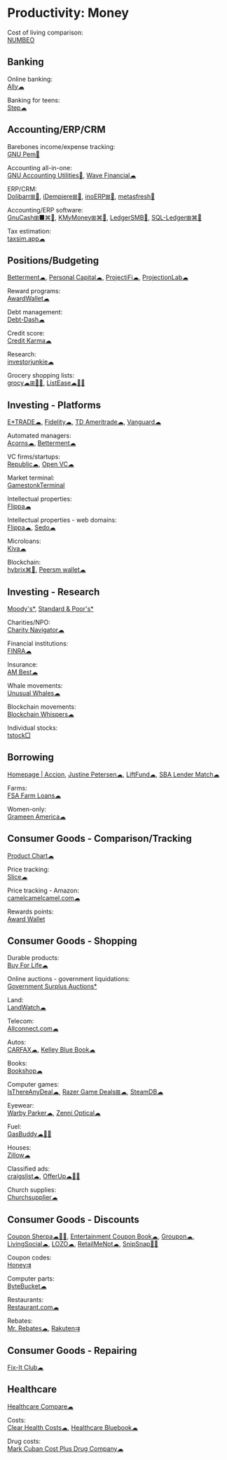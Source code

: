 # Productivity: Money

Cost of living comparison:  
[NUMBEO](https://www.numbeo.com/)

## Banking

Online banking:  
[Ally☁](https://www.ally.com/)

Banking for teens:  
[Step☁](https://step.com/)

## Accounting/ERP/CRM

Barebones income/expense tracking:  
[GNU Pem🐧](https://www.gnu.org/software/pem/pem-nano.html)

Accounting all-in-one:  
[GNU Accounting Utilities🐧](https://www.gnu.org/software/acct/),
[Wave Financial☁](https://www.waveapps.com)

ERP/CRM:  
[Dolibarr⊞🐧](https://www.dolibarr.org/),
[iDempiere⊞🐧](https://www.idempiere.org/),
[inoERP⊞🐧](http://www.inoideas.org/),
[metasfresh🐧](https://metasfresh.com/en)

Accounting/ERP software:  
[GnuCash⊞■⌘🐧](https://www.gnucash.org/),
[KMyMoney⊞⌘🐧](https://kmymoney.org/),
[LedgerSMB🐧](https://ledgersmb.org/),
[SQL-Ledger⊞⌘🐧](https://www.sql-ledger.com/)

Tax estimation:  
[taxsim.app☁](https://taxsim.app/)

## Positions/Budgeting

[Betterment☁](https://www.betterment.com/),
[Personal Capital☁](https://www.personalcapital.com/),
[ProjectiFi☁](https://projectifi.io/),
[ProjectionLab☁](https://projectionlab.com/)

Reward programs:  
[AwardWallet☁](https://awardwallet.com/)

Debt management:  
[Debt-Dash☁](https://www.debt-dash.io/)

Credit score:  
[Credit Karma☁](https://www.creditkarma.com/)

Research:  
[investorjunkie☁](https://investorjunkie.com/)

Grocery shopping lists:  
[grocy☁⊞🍎🤖](https://grocy.info/),
[ListEase☁🍎🤖](https://www.shoppinglistapp.com/)

## Investing - Platforms

[E*TRADE☁](https://us.etrade.com/home),
[Fidelity☁](https://www.fidelity.com/),
[TD Ameritrade☁](https://www.tdameritrade.com/),
[Vanguard☁](https://investor.vanguard.com/corporate-portal/)

Automated managers:  
[Acorns☁](https://www.acorns.com/),
[Betterment☁](https://www.betterment.com/)

VC firms/startups:  
[Republic☁](https://republic.co/),
[Open VC☁](https://www.openvc.app/)

Market terminal:  
[GamestonkTerminal](https://github.com/DidierRLopes/GamestonkTerminal)

Intellectual properties:  
[Flippa☁](https://flippa.com/)

Intellectual properties - web domains:  
[Flippa☁](https://flippa.com/),
[Sedo☁](https://sedo.com/us/)

Microloans:  
[Kiva☁](https://www.kiva.org/borrow)

Blockchain:  
[hybrix⌘🐧](https://hybrix.io/en),
[Peersm wallet☁](https://peersm.com/wallet)

## Investing - Research

[Moody's*](https://www.moodys.com/),
[Standard & Poor's*](https://www.standardandpoors.com/)

Charities/NPO:  
[Charity Navigator☁](https://www.charitynavigator.org/)

Financial institutions:  
[FINRA☁](https://www.finra.org/)

Insurance:  
[AM Best☁](https://web.ambest.com/home)

Whale movements:  
[Unusual Whales☁](https://unusualwhales.com/)

Blockchain movements:  
[Blockchain Whispers☁](https://blockchainwhispers.com/)

Individual stocks:  
[tstock□](https://github.com/Gbox4/tstock)

## Borrowing

[Homepage | Accion](https://www.accion.org/),
[Justine Petersen☁](https://justinepetersen.org/),
[LiftFund☁](https://www.liftfund.com/funding-options/),
[SBA Lender Match☁](https://www.sba.gov/funding-programs/loans/lender-match)

Farms:  
[FSA Farm Loans☁](https://www.fsa.usda.gov/index)

Women-only:  
[Grameen America☁](https://www.grameenamerica.org/)

## Consumer Goods - Comparison/Tracking

[Product Chart☁](https://www.productchart.com/)

Price tracking:  
[Slice☁](https://www.slice.com/)

Price tracking - Amazon:  
[camelcamelcamel.com☁](https://camelcamelcamel.com/)

Rewards points:  
[Award Wallet](https://awardwallet.com/)

## Consumer Goods - Shopping

Durable products:  
[Buy For Life☁](https://www.buyforlife.com/)

Online auctions - government liquidations:  
[Government Surplus Auctions*](https://www.govdeals.com/)

Land:  
[LandWatch☁](https://www.landwatch.com/)

Telecom:  
[Allconnect.com☁](https://www.allconnect.com/)

Autos:  
[CARFAX☁](https://www.carfax.com/),
[Kelley Blue Book☁](https://www.kbb.com/)

Books:  
[Bookshop☁](https://bookshop.org/)

Computer games:  
[IsThereAnyDeal☁](https://isthereanydeal.com/),
[Razer Game Deals⊞☁](https://deals.razer.com/),
[SteamDB☁](https://steamdb.info/)

Eyewear:  
[Warby Parker☁](https://www.warbyparker.com/),
[Zenni Optical☁](https://www.zennioptical.com/)

Fuel:  
[GasBuddy☁🍎🤖](https://www.gasbuddy.com/)

Houses:  
[Zillow☁](https://www.zillow.com/)

Classified ads:  
[craigslist☁](https://craigslist.org/),
[OfferUp☁🍎🤖](https://offerup.com/)

Church supplies:  
[Churchsupplier☁](https://www.churchsupplier.com/)

## Consumer Goods - Discounts

[Coupon Sherpa☁🍎🤖](https://www.couponsherpa.com/),
[Entertainment Coupon Book☁](https://www.entertainment.com/),
[Groupon☁](https://www.groupon.com/),
[LivingSocial☁](https://www.livingsocial.com/),
[LOZO☁](https://lozo.com/),
[RetailMeNot☁](https://www.retailmenot.com/),
[SnipSnap🍎🤖](https://www.snipsnap.it/)

Coupon codes:  
[Honey⇉](https://www.joinhoney.com/)

Computer parts:  
[ByteBucket☁](https://www.bytebucket.co/?)

Restaurants:  
[Restaurant.com☁](https://www.restaurant.com/)

Rebates:  
[Mr. Rebates☁](https://mrrebates.com/),
[Rakuten⇉](https://www.rakuten.com/)

## Consumer Goods - Repairing

[Fix-It Club☁](https://fixitclub.com/)

## Healthcare

[Healthcare Compare☁](https://healthcarecomps.com/)

Costs:  
[Clear Health Costs☁](https://clearhealthcosts.com/),
[Healthcare Bluebook☁](https://www.healthcarebluebook.com/explore-home/)

Drug costs:  
[Mark Cuban Cost Plus Drug Company☁](https://costplusdrugs.com/)
